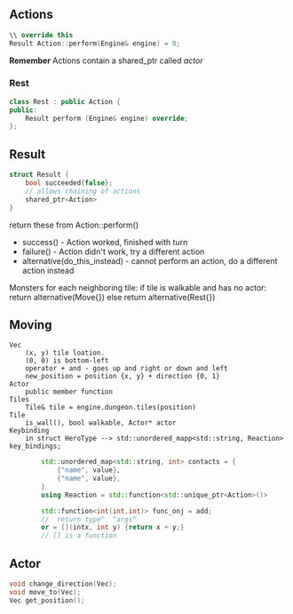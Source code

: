 

## Actions
```C++
\\ override this
Result Action::perform(Engine& engine) = 0;
```
**Remember** Actions contain a shared_ptr<Actor> called *actor*

### Rest
```C++
class Rest : public Action {
public:
    Result perform (Engine& engine) override;
};
```

## Result
```C++
struct Result {
    bool succeeded{false};
    // allows chaining of actions
    shared_ptr<Action>
}
```
return these from Action::perform()
- success() - Action worked, finished with turn
- failure() - Action didn't work, try a different action
- alternative(do_this_instead) - cannot perform an action, do a different action instead

Monsters
    for each neighboring tile:
        if tile is walkable and has no actor:
            return alternative(Move{})
        else
            return alternative(Rest{})

## Moving
    Vec
        (x, y) tile loation.
        (0, 0) is bottom-left
        operator + and - goes up and right or down and left
        new_position = position {x, y} + direction {0, 1}
    Actor
        public member function
    Tiles
        Tile& tile = engine.dungeon.tiles(position)
    Tile
        is_wall(), bool walkable, Actor* actor
    Keybinding
        in struct HeroType --> std::unordered_mapp<std::string, Reaction> key_bindings;

```C++
        std::unordered_map<std::string, int> contacts = {
            {"name", value},
            {"name", value},
        }
        using Reaction = std::function<std::unique_ptr<Action>()>

        std::function<int(int,int)> func_onj = add;
        //  return type^  ^args^
        or = [](intx, int y) {return x + y;}
        // [] is a function
```


## Actor
```C++
void change_direction(Vec);
void move_to(Vec);
Vec get_position();
```

